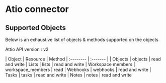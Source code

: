 # Atio connector


## Supported Objects 
Below is an exhaustive list of objects & methods supported on the objects

Attio API version : v2

| Object | Resource | Method
| :-------- | :------- | 
| Objects  | objects | read and write
| Lists | lists | read and write
| Workspace members | workspace_members | read
| Webhooks | webhooks | read and write
| Tasks  | tasks | read and write
| Notes  | notes | read and write